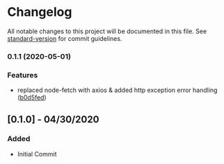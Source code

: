 # Changelog

All notable changes to this project will be documented in this file. See [standard-version](https://github.com/conventional-changelog/standard-version) for commit guidelines.

### 0.1.1 (2020-05-01)


### Features

* replaced node-fetch with axios & added http exception error handling ([b0d5fed](https://github.com/robertguss/gatsby-source-statamic/commit/b0d5fed332144f51d7ed2535ec0a892358e41635))

## [0.1.0] - 04/30/2020

### Added

- Initial Commit
